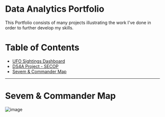 # Data Analytics Portfolio

This Portfolio consists of many projects illustrating the work I've done in order to further develop my skills.

# Table of Contents

- [UFO Sightings Dashboard](https://github.com/LauraTrujilloT/data-portfolio)
- [DS4A Project - SECOP](https://github.com/LauraTrujilloT/data-portfolio)
- [Sevem & Commander Map](d)

---

# Sevem & Commander Map

![image]('/img/healpy_map.png')